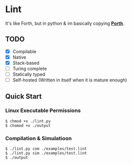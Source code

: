 # Lint

It's like Forth, but in python & im basically copying **[Porth](https://gitlab.com/tsoding/porth)**.

## TODO
- [x] Compilable
- [x] Native
- [x] Stack-based
- [ ] Turing complete
- [ ] Statically typed
- [ ] Self-hosted (Written in itself when it is mature enough) 

## Quick Start

### Linux Executable Permissions
```console
$ chmod +x ./lint.py
$ chomod +x ./output
```

### Compilation & Simulatioon
```console
$ ./lint.py com ./examples/test.lint
$ ./lint.py sim ./examples/test.lint
$ ./output
```
